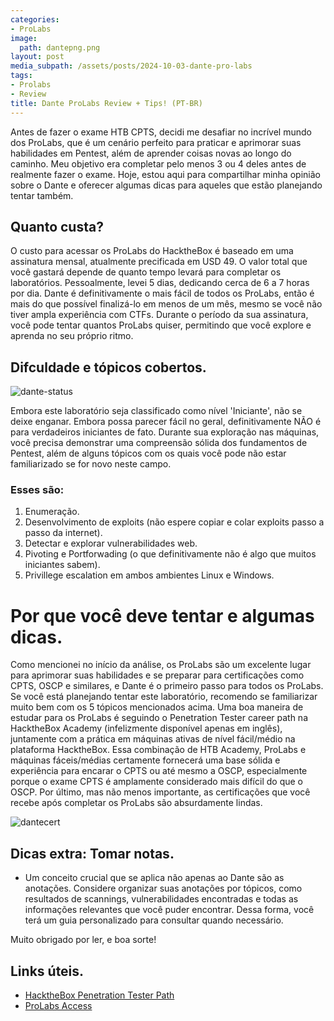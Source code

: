 ```yaml
---
categories:
- ProLabs
image:
  path: dantepng.png
layout: post
media_subpath: /assets/posts/2024-10-03-dante-pro-labs
tags:
- Prolabs
- Review
title: Dante ProLabs Review + Tips! (PT-BR) 
---
```

Antes de fazer o exame HTB CPTS, decidi me desafiar no incrível mundo dos ProLabs, que é um cenário perfeito para praticar e aprimorar suas habilidades em Pentest, além de aprender coisas novas ao longo do caminho. Meu objetivo era completar pelo menos 3 ou 4 deles antes de realmente fazer o exame. Hoje, estou aqui para compartilhar minha opinião sobre o Dante e oferecer algumas dicas para aqueles que estão planejando tentar também.
## Quanto custa?

O custo para acessar os ProLabs do HacktheBox é baseado em uma assinatura mensal, atualmente precificada em USD 49. O valor total que você gastará depende de quanto tempo levará para completar os laboratórios. Pessoalmente, levei 5 dias, dedicando cerca de 6 a 7 horas por dia. Dante é definitivamente o mais fácil de todos os ProLabs, então é mais do que possível finalizá-lo em menos de um mês, mesmo se você não tiver ampla experiência com CTFs. Durante o período da sua assinatura, você pode tentar quantos ProLabs quiser, permitindo que você explore e aprenda no seu próprio ritmo.

## Difculdade e tópicos cobertos.  

![dante-status](dante-status.png)

Embora este laboratório seja classificado como nível 'Iniciante', não se deixe enganar. Embora possa parecer fácil no geral, definitivamente NÃO é para verdadeiros iniciantes de fato. Durante sua exploração nas máquinas, você precisa demonstrar uma compreensão sólida dos fundamentos de Pentest, além de alguns tópicos com os quais você pode não estar familiarizado se for novo neste campo.

### Esses são:
1. Enumeração.
2. Desenvolvimento de exploits (não espere copiar e colar exploits passo a passo da internet).
3. Detectar e explorar vulnerabilidades web.
4. Pivoting e Portforwading (o que definitivamente não é algo que muitos iniciantes sabem).
5. Privillege escalation em ambos ambientes Linux e Windows.

# Por que você deve tentar e algumas dicas.

Como mencionei no início da análise, os ProLabs são um excelente lugar para aprimorar suas habilidades e se preparar para certificações como CPTS, OSCP e similares, e Dante é o primeiro passo para todos os ProLabs. Se você está planejando tentar este laboratório, recomendo se familiarizar muito bem com os 5 tópicos mencionados acima. Uma boa maneira de estudar para os ProLabs é seguindo o Penetration Tester career path na HacktheBox Academy (infelizmente disponível apenas em inglês), juntamente com a prática em máquinas ativas de nível fácil/médio na plataforma HacktheBox. Essa combinação de HTB Academy, ProLabs e máquinas fáceis/médias certamente fornecerá uma base sólida e experiência para encarar o CPTS ou até mesmo a OSCP, especialmente porque o exame CPTS é amplamente considerado mais difícil do que o OSCP. Por último, mas não menos importante, as certificações que você recebe após completar os ProLabs são absurdamente lindas.  

![dantecert](dantecert.png)

## Dicas extra: Tomar notas.
- Um conceito crucial que se aplica não apenas ao Dante são as anotações. Considere organizar suas anotações por tópicos, como resultados de scannings, vulnerabilidades encontradas e todas as informações relevantes que você puder encontrar. Dessa forma, você terá um guia personalizado para consultar quando necessário.

Muito obrigado por ler, e boa sorte!

## Links úteis.
- [HacktheBox Penetration Tester Path](https://academy.hackthebox.com/path/preview/penetration-tester)
- [ProLabs Access](https://app.hackthebox.com/prolabs)





